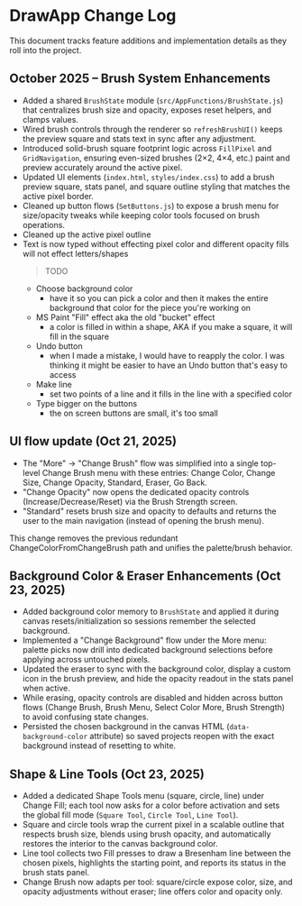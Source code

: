 # DrawApp Change Log

This document tracks feature additions and implementation details as they roll into the project.

## October 2025 – Brush System Enhancements

- Added a shared `BrushState` module (`src/AppFunctions/BrushState.js`) that centralizes brush size and opacity, exposes reset helpers, and clamps values.
- Wired brush controls through the renderer so `refreshBrushUI()` keeps the preview square and stats text in sync after any adjustment.
- Introduced solid-brush square footprint logic across `FillPixel` and `GridNavigation`, ensuring even-sized brushes (2×2, 4×4, etc.) paint and preview accurately around the active pixel.
- Updated UI elements (`index.html`, `styles/index.css`) to add a brush preview square, stats panel, and square outline styling that matches the active pixel border.
- Cleaned up button flows (`SetButtons.js`) to expose a brush menu for size/opacity tweaks while keeping color tools focused on brush operations.
- Cleaned up the active pixel outline
- Text is now typed without effecting pixel color and different opacity fills will not effect letters/shapes
  > TODO
  - Choose background color
    - have it so you can pick a color and then it makes the entire background that  color for the piece you're working on
  - MS Paint "Fill" effect aka the old "bucket" effect
    - a color is filled in within a shape, AKA if you make a square, it will fill in the square
  - Undo button
    - when I made a mistake, I would have to reapply the color. I was thinking it might be easier to have an Undo button that's easy to access
  - Make line
    - set two points of a line and it fills in the line with a specified color
  - Type bigger on the buttons
    - the on screen buttons are small, it's too small
 
## UI flow update (Oct 21, 2025)

- The "More" -> "Change Brush" flow was simplified into a single top-level Change Brush menu with these entries: Change Color, Change Size, Change Opacity, Standard, Eraser, Go Back.
- "Change Opacity" now opens the dedicated opacity controls (Increase/Decrease/Reset) via the Brush Strength screen.
- "Standard" resets brush size and opacity to defaults and returns the user to the main navigation (instead of opening the brush menu).

This change removes the previous redundant ChangeColorFromChangeBrush path and unifies the palette/brush behavior.

## Background Color & Eraser Enhancements (Oct 23, 2025)

- Added background color memory to `BrushState` and applied it during canvas resets/initialization so sessions remember the selected background.
- Implemented a "Change Background" flow under the More menu: palette picks now drill into dedicated background selections before applying across untouched pixels.
- Updated the eraser to sync with the background color, display a custom icon in the brush preview, and hide the opacity readout in the stats panel when active.
- While erasing, opacity controls are disabled and hidden across button flows (Change Brush, Brush Menu, Select Color More, Brush Strength) to avoid confusing state changes.
- Persisted the chosen background in the canvas HTML (`data-background-color` attribute) so saved projects reopen with the exact background instead of resetting to white.

## Shape & Line Tools (Oct 23, 2025)

- Added a dedicated Shape Tools menu (square, circle, line) under Change Fill; each tool now asks for a color before activation and sets the global fill mode (`Square Tool`, `Circle Tool`, `Line Tool`).
- Square and circle tools wrap the current pixel in a scalable outline that respects brush size, blends using brush opacity, and automatically restores the interior to the canvas background color.
- Line tool collects two Fill presses to draw a Bresenham line between the chosen pixels, highlights the starting point, and reports its status in the brush stats panel.
- Change Brush now adapts per tool: square/circle expose color, size, and opacity adjustments without eraser; line offers color and opacity only.